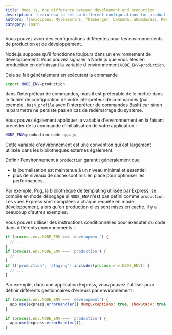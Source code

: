 ```yaml
---
title: Node.js, the difference between development and production
description: 'Learn how to set up different configurations for production and development environments'
authors: flaviocopes, MylesBorins, fhemberger, LaRuaNa, ahmadawais, RenanTKN, AugustinMauroy
category: learn
---
```


Vous pouvez avoir des configurations différentes pour les environnements de production et de développement.

Node.js suppose qu'il fonctionne toujours dans un environnement de développement.
Vous pouvez signaler à Node.js que vous êtes en production en définissant la variable d'environnement `NODE_ENV=production`.

Cela se fait généralement en exécutant la commande

```bash
export NODE_ENV=production
```

dans l'interpréteur de commandes, mais il est préférable de le mettre dans le fichier de configuration de votre interpréteur de commandes (par exemple `.bash_profile` avec l'interpréteur de commandes Bash) car sinon le paramètre ne persiste pas en cas de redémarrage du système.

Vous pouvez également appliquer la variable d'environnement en la faisant précéder de la commande d'initialisation de votre application :

```bash
NODE_ENV=production node app.js
```

Cette variable d'environnement est une convention qui est largement utilisée dans les bibliothèques externes également.

Définir l'environnement à `production` garantit généralement que

* la journalisation est maintenue à un niveau minimal et essentiel
* plus de niveaux de cache sont mis en place pour optimiser les performances.

Par exemple, Pug, la bibliothèque de templating utilisée par Express, se compile en mode débogage si `NODE_ENV` n'est pas défini comme `production`. Les vues Express sont compilées à chaque requête en mode développement, alors qu'en production elles sont mises en cache. Il y a beaucoup d'autres exemples.

Vous pouvez utiliser des instructions conditionnelles pour exécuter du code dans différents environnements :

```js
if (process.env.NODE_ENV === 'development') {
  // ...
}
if (process.env.NODE_ENV === 'production') {
  // ...
}
if (['production', 'staging'].includes(process.env.NODE_ENV)) {
  // ...
}
```

Par exemple, dans une application Express, vous pouvez l'utiliser pour définir différents gestionnaires d'erreurs par environnement :

```js
if (process.env.NODE_ENV === 'development') {
  app.use(express.errorHandler({ dumpExceptions: true, showStack: true }));
}

if (process.env.NODE_ENV === 'production') {
  app.use(express.errorHandler());
}
```
